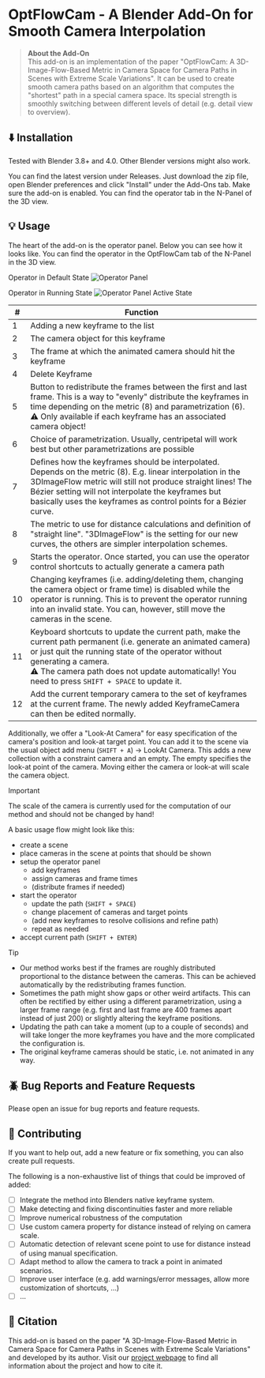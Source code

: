 # OptFlowCam - A Blender Add-On for Smooth Camera Interpolation

> **About the Add-On**  
> This add-on is an implementation of the paper "OptFlowCam: A 3D-Image-Flow-Based Metric in Camera Space for Camera Paths in Scenes with Extreme Scale Variations". It can be used to create smooth camera paths based on an algorithm that computes the "shortest" path in a special camera space. Its special strength is smoothly switching between different levels of detail (e.g. detail view to overview). 

## :arrow_down: Installation

Tested with Blender 3.8+ and 4.0. Other Blender versions might also work.

You can find the latest version under Releases. Just download the zip file, open
Blender preferences and click "Install" under the Add-Ons tab. Make sure the add-on
is enabled. You can find the operator tab in the N-Panel of the 3D view.  

## :bulb: Usage

The heart of the add-on is the operator panel. Below you can see how it looks like.
You can find the operator in the OptFlowCam tab of the N-Panel in the 3D view.

Operator in Default State
![Operator Panel](../assets/screenshots/optFlowCam_operatorPanel.png?raw=true)

Operator in Running State
![Operator Panel Active State](../assets/screenshots/optFlowCam_operatorPanel_active.png?raw=true)

| \# | Function |
|----|----------|
| 1  | Adding a new keyframe to the list |
| 2  | The camera object for this keyframe |
| 3  | The frame at which the animated camera should hit the keyframe |
| 4  | Delete Keyframe |
| 5  | Button to redistribute the frames between the first and last frame. This is a way to "evenly" distribute the keyframes in time depending on the metric (8) and parametrization (6). <br> :warning: Only available if  each keyframe has an associated camera object! |
| 6  | Choice of parametrization. Usually, centripetal will work best but other parametrizations are possible |
| 7  | Defines how the keyframes should be interpolated. Depends on the metric (8). E.g. linear interpolation in the 3DImageFlow metric will still not produce straight lines! The Bézier setting will not interpolate the keyframes but basically uses the keyframes as control points for a Bézier curve. |
| 8  | The metric to use for distance calculations and definition of "straight line". "3DImageFlow" is the setting for our new curves, the others are simpler interpolation schemes.
| 9  | Starts the operator. Once started, you can use the operator control shortcuts to actually generate a camera path |
| 10 | Changing keyframes (i.e. adding/deleting them, changing the camera object or frame time) is disabled while the operator is running. This is to prevent the operator running into an invalid state. You can, however, still move the cameras in the scene. |
| 11 | Keyboard shortcuts to update the current path, make the current path permanent (i.e. generate an animated camera) or just quit the running state of the operator without generating a camera. <br> :warning: The camera path does not update automatically! You need to press `SHIFT + SPACE` to update it. |
| 12 | Add the current temporary camera to the set of keyframes at the current frame. The newly added KeyframeCamera can then be edited normally. |

Additionally, we offer a "Look-At Camera" for easy specification of the camera's position and look-at target point. 
You can add it to the scene via the usual object add menu (`SHIFT + A`) -> LookAt Camera.
This adds a new collection with a constraint camera and an empty. The empty specifies the look-at point of the camera.
Moving either the camera or look-at will scale the camera object.
> [!IMPORTANT]
> The scale of the camera is currently used for the computation of our method and should not be changed by hand!

A basic usage flow might look like this:
- create a scene
- place cameras in the scene at points that should be shown
- setup the operator panel
    - add keyframes
    - assign cameras and frame times
    - (distribute frames if needed)
- start the operator
    - update the path (`SHIFT + SPACE`)
    - change placement of cameras and target points
    - (add new keyframes to resolve collisions and refine path)
    - repeat as needed
- accept current path (`SHIFT + ENTER`)

> [!TIP]
> - Our method works best if the frames are roughly distributed proportional to the distance between the cameras. This can be achieved automatically by the redistributing frames function.
> - Sometimes the path might show gaps or other weird artifacts. This can often be rectified by either using a different parametrization, using a larger frame range (e.g. first and last frame are 400 frames apart instead of just 200) or slightly altering the keyframe positions.
> - Updating the path can take a moment (up to a couple of seconds) and will take longer the more keyframes you have and the more complicated the configuration is.
> - The original keyframe cameras should be static, i.e. not animated in any way.

## :beetle: Bug Reports and Feature Requests

Please open an issue for bug reports and feature requests.

## :hammer: Contributing

If you want to help out, add a new feature or fix something, you can also create pull requests.

The following is a non-exhaustive list of things that could be improved of added:
- [ ] Integrate the method into Blenders native keyframe system.
- [ ] Make detecting and fixing discontinuities faster and more reliable
- [ ] Improve numerical robustness of the computation
- [ ] Use custom camera property for distance instead of relying on camera scale.
- [ ] Automatic detection of relevant scene point to use for distance instead of using manual specification.
- [ ] Adapt method to allow the camera to track a point in animated scenarios.
- [ ] Improve user interface (e.g. add warnings/error messages, allow more customization of shortcuts, ...)
- [ ] ...

## :page_with_curl: Citation

This add-on is based on the paper "A 3D-Image-Flow-Based Metric in Camera Space for Camera Paths in Scenes with Extreme Scale Variations" and developed by its author.
Visit our [project webpage](https://livelyliz.github.io/OptFlowCam/) to find all information about the project and how to cite it.